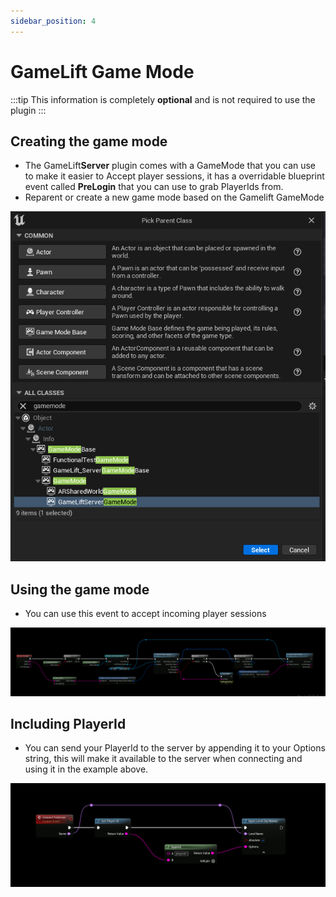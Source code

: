 ```yaml
---
sidebar_position: 4
---
```


# GameLift Game Mode
:::tip
This information is completely **optional** and is not required to use the plugin
:::

## Creating the game mode
- The GameLift**Server** plugin comes with a GameMode that you can use to make it easier to Accept player sessions, it has a overridable blueprint event called **PreLogin** that you can use to grab PlayerIds from.
- Reparent or create a new game mode based on the Gamelift GameMode

![Image](../../../static/img/server_gamemode/1.png)

## Using the game mode
- You can use this event to accept incoming player sessions

![Image](../../../static/img/server_gamemode/2.png)

## Including PlayerId
- You can send your PlayerId to the server by appending it to your Options string, this will make it available to the server when connecting and using it in the example above.

![Image](../../../static/img/server_gamemode/3.png)